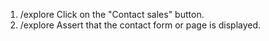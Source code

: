1. /explore Click on the "Contact sales" button.
2. /explore Assert that the contact form or page is displayed.